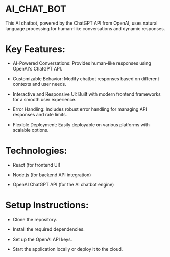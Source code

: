 # AI_CHAT_BOT
This AI chatbot, powered by the ChatGPT API from OpenAI, uses natural language processing for human-like conversations and dynamic responses.



# Key Features:
- AI-Powered Conversations: Provides human-like responses using OpenAI's ChatGPT API.

- Customizable Behavior: Modify chatbot responses based on different contexts and user needs.

- Interactive and Responsive UI: Built with modern frontend frameworks for a smooth user experience.

- Error Handling: Includes robust error handling for managing API responses and rate limits.

- Flexible Deployment: Easily deployable on various platforms with scalable options.




# Technologies:
 
- React (for frontend UI)

- Node.js (for backend API integration)

- OpenAI ChatGPT API (for the AI chatbot engine)



# Setup Instructions:
- Clone the repository.

- Install the required dependencies.

- Set up the OpenAI API keys.

- Start the application locally or deploy it to the cloud.
